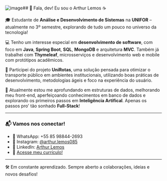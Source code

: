 ![image](https://github.com/user-attachments/assets/fafe7ace-6164-4b4c-8a75-8c86e412e8d2)## 👋 Fala, dev! Eu sou o Arthur Lemos ☕

🎓 Estudante de **Análise e Desenvolvimento de Sistemas** na **UNIFOR** – atualmente no 3º semestre, explorando de tudo um pouco no universo da tecnologia!

💻 Tenho um interesse especial em **desenvolvimento de software**, com foco em **Java**, **Spring Boot**, **SQL**, **MongoDB** e arquitetura **MVC**. Também já trabalhei com **Thymeleaf**, microsserviços e desenvolvimento web e mobile com protótipos acadêmicos.

🚀 Participei do projeto **UniRotas**, uma solução pensada para otimizar o transporte público em ambientes institucionais, utilizando boas práticas de desenvolvimento, metodologias ágeis e foco na experiência do usuário.

🔎 Atualmente estou me aprofundando em estruturas de dados, melhorando meu front-end, aperfeiçoando conhecimentos em banco de dados e explorando os primeiros passos em **Inteligência Artifical**. Apenas os passos pro' tão sonhado **Full-Stack**!

---

### 📬 Vamos nos conectar!

- 📱 WhatsApp: +55 85 98844-2693  
- 📸 Instagram: [@arthur.lemos085](https://instagram.com/arthur.lemos085)  
- 💼 LinkedIn: [Arthur Lemos](https://www.linkedin.com/in/arthur-lemos-5983112ab/)  
- 📄 [Acesse meu currículo!](https://www.linkedin.com/in/arthur-lemos-5983112ab/)  

---

🛠️ Em constante aprendizado. Sempre aberto a colaborações, ideias e novos desafios!

